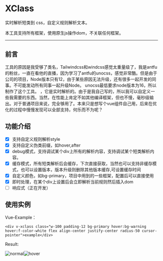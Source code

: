 # &#x20;XClass

实时解析短类到 css，自定义规则解析文本。

本工具支持所有框架，使用原生js操作dom，不关联任何框架。

***

## 前言

工具的原因是我受够了类名，Tailwindcss和windcss感觉太重量级了，我是antfu的粉丝，一直在看他的直播，因为学习了antfu的unocss，感觉非常酷。但是由于公司的项目，Node版本只有12，由于某些原因无法升级，还有很多一起开发的同事。不可能发动所有同事一起升级Node。 unocss最低要求node版本为16，所以制作了这个工具。 ，它是实时解析的。由于是我自己写的，所以我可以自定义一些我需要的东西。当然，在性能上肯定不如其他编译框架，但也不慢，毫秒级输出。对于普通项目来说，完全够用了。本来只是想写个vue组件自己用，后来在优化的过程中慢慢发现可以全部支持，何乐而不为呢？

## 功能介绍

*   [x] 支持自定义规则解析style
*   [x] 支持自定义伪类前缀，如hover,after
*   [x] debug模式，支持调试某个div上所有的解析内容，支持调试某个短类解析内容。
*   [x] 缓存模式，所有短类解析后会缓存，下次直接获取，当然也可以支持非缓存模式，也可以设置版本，版本升级则删除其他版本缓存,可设置缓存时间
*   [x] 自定义颜色，如bg-primary，项目中用到的一些框架，配置后可以直接使用
*   [x] 即时处理，在某个div上设置后会立即解析当前规则然后插入dom
*   [ ] 响应式（正在开发）

## 使用实例

Vue-Example：

```vue
<div v-xclass class="w-100 padding-12 bg-primary hover:bg-warning hover:f-color-white flex align-center justify-center radius-50 cursor-pointer">example</div>
```

Result:

![normal](https://note.youdao.com/favicon.ico)![hover](https://note.youdao.com/favicon.ico)
